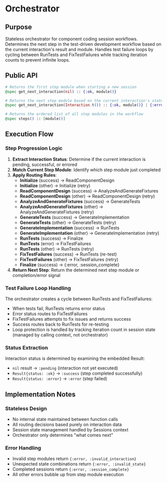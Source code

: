 # Orchestrator

## Purpose

Stateless orchestrator for component coding session workflows. Determines the next step in the test-driven development workflow based on the current interaction's result and module. Handles test failure loops by cycling between RunTests and FixTestFailures while tracking iteration counts to prevent infinite loops.

## Public API

```elixir
# Returns the first step module when starting a new session
@spec get_next_interaction(nil) :: {:ok, module()}

# Returns the next step module based on the current interaction's status and module
@spec get_next_interaction(Interaction.t()) :: {:ok, module()} | {:error, :session_complete | :invalid_interaction | :invalid_state}

# Returns the ordered list of all step modules in the workflow
@spec steps() :: [module()]
```

## Execution Flow

### Step Progression Logic

1. **Extract Interaction Status**: Determine if the current interaction is pending, successful, or errored
2. **Match Current Step Module**: Identify which step module just completed
3. **Apply Routing Rules**:
   - **Initialize** (success) → ReadComponentDesign
   - **Initialize** (other) → Initialize (retry)
   - **ReadComponentDesign** (success) → AnalyzeAndGenerateFixtures
   - **ReadComponentDesign** (other) → ReadComponentDesign (retry)
   - **AnalyzeAndGenerateFixtures** (success) → GenerateTests
   - **AnalyzeAndGenerateFixtures** (other) → AnalyzeAndGenerateFixtures (retry)
   - **GenerateTests** (success) → GenerateImplementation
   - **GenerateTests** (other) → GenerateTests (retry)
   - **GenerateImplementation** (success) → RunTests
   - **GenerateImplementation** (other) → GenerateImplementation (retry)
   - **RunTests** (success) → Finalize
   - **RunTests** (error) → FixTestFailures
   - **RunTests** (other) → RunTests (retry)
   - **FixTestFailures** (success) → RunTests (re-test)
   - **FixTestFailures** (other) → FixTestFailures (retry)
   - **Finalize** (success) → {:error, :session_complete}
4. **Return Next Step**: Return the determined next step module or completion/error signal

### Test Failure Loop Handling

The orchestrator creates a cycle between RunTests and FixTestFailures:
- When tests fail, RunTests returns error status
- Error status routes to FixTestFailures
- FixTestFailures attempts to fix issues and returns success
- Success routes back to RunTests for re-testing
- Loop protection is handled by tracking iteration count in session state (managed by calling context, not orchestrator)

### Status Extraction

Interaction status is determined by examining the embedded Result:
- `nil` result → `:pending` (interaction not yet executed)
- `Result{status: :ok}` → `:success` (step completed successfully)
- `Result{status: :error}` → `:error` (step failed)

## Implementation Notes

### Stateless Design

- No internal state maintained between function calls
- All routing decisions based purely on interaction data
- Session state management handled by Sessions context
- Orchestrator only determines "what comes next"

### Error Handling

- Invalid step modules return `{:error, :invalid_interaction}`
- Unexpected state combinations return `{:error, :invalid_state}`
- Completed sessions return `{:error, :session_complete}`
- All other errors bubble up from step module execution